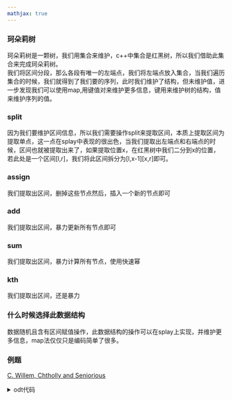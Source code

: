 ```yaml
---
mathjax: true
---
```


### 珂朵莉树
珂朵莉树是一颗树，我们用集合来维护，c++中集合是红黑树，所以我们借助此集合来完成珂朵莉树。    
我们将区间分段，那么各段有唯一的左端点，我们将左端点放入集合，当我们遍历集合的时候，我们就得到了我们要的序列，此时我们维护了结构，但未维护值，进一步发现我们可以使用map,用键值对来维护更多信息，键用来维护树的结构，值来维护序列的值。

<!---more-->

### split
因为我们要维护区间信息，所以我们需要操作split来提取区间，本质上提取区间为提取单点，这一点在splay中表现的很出色，当我们提取出左端点和右端点的时候，区间也就被提取出来了，如果提取位置x，在红黑树中我们二分到x的位置，若此处是一个区间[l,r]，我们将此区间拆分为[l,x-1][x,r]即可。

### assign
我们提取出区间，删掉这些节点然后，插入一个新的节点即可

### add
我们提取出区间，暴力更新所有节点即可

### sum
我们提取出区间，暴力计算所有节点，使用快速幂

### kth
我们提取出区间，还是暴力

### 什么时候选择此数据结构
数据随机且含有区间赋值操作，此数据结构的操作可以在splay上实现，并维护更多信息，map法仅仅只是编码简单了很多。

### 例题
[C. Willem, Chtholly and Seniorious](https://codeforces.com/contest/896/problem/C)
<details>
<summary>odt代码</summary>
{% include_code cf896c lang:cpp cpp/cf896c-珂朵莉树.cpp %}
</details>